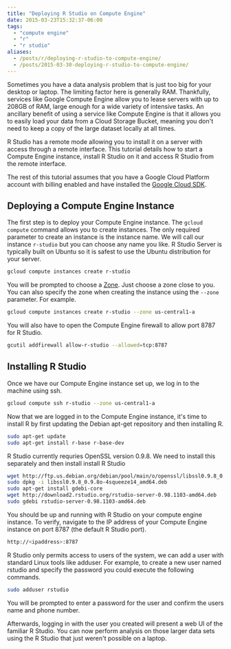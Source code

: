 ```yaml
---
title: "Deploying R Studio on Compute Engine" 
date: 2015-03-23T15:32:37-06:00
tags: 
  - "compute engine"
  - "r"
  - "r studio"
aliases:
  - /posts/r/deploying-r-studio-to-compute-engine/
  - /posts/2015-03-30-deploying-r-studio-to-compute-engine/
---
```


Sometimes you have a data analysis problem that is just too big for your desktop
or laptop. The limiting factor here is generally RAM. Thankfully, services like
Google Compute Engine allow you to lease servers with up to 208GB of RAM, large
enough for a wide variety of intensive tasks. An ancillary benefit of using a
service like Compute Engine is that it allows you to easily load your data from
a Cloud Storage Bucket, meaning you don't need to keep a copy of the large
dataset locally at all times. 

R Studio has a remote mode allowing you to install it on a server with access
through a remote interface. This tutorial details how to start a Compute Engine
instance, install R Studio on it and access R Studio from the remote interface.

The rest of this tutorial assumes that you have a Google Cloud Platform account
with billing enabled and have installed the [Google Cloud
SDK](https://cloud.google.com/sdk/).

## Deploying a Compute Engine Instance

The first step is to deploy your Compute Engine instance. The `gcloud compute`
command allows you to create instances. The only required parameter to create an
instance is the instance name. We will call our instance `r-studio` but you can
choose any name you like. R Studio Server is typically built on Ubuntu so it is
safest to use the Ubuntu distribution for your server.

```bash
gcloud compute instances create r-studio
```

You will be prompted to choose a
[Zone](https://cloud.google.com/compute/docs/zones). Just choose a zone close to
you. You can also specify the zone when creating the instance using the `--zone`
parameter. For example.

```bash
gcloud compute instances create r-studio --zone us-central1-a
```

You will also have to open the Compute Engine firewall to allow port 8787 for R
Studio.

```bash
gcutil addfirewall allow-r-studio --allowed=tcp:8787
```

## Installing R Studio

Once we have our Compute Engine instance set up, we log in to the machine using ssh.

```bash
gcloud compute ssh r-studio --zone us-central1-a
```

Now that we are logged in to the Compute Engine instance, it's time to install
R by first updating the Debian apt-get repository and then installing R.

```bash
sudo apt-get update
sudo apt-get install r-base r-base-dev
```

R Studio currently requries OpenSSL version 0.9.8. We need to install this
separately and then install install R Studio

```bash
wget http://ftp.us.debian.org/debian/pool/main/o/openssl/libssl0.9.8_0.9.8o-4squeeze14_amd64.deb
sudo dpkg -i libssl0.9.8_0.9.8o-4squeeze14_amd64.deb
sudo apt-get install gdebi-core
wget http://download2.rstudio.org/rstudio-server-0.98.1103-amd64.deb
sudo gdebi rstudio-server-0.98.1103-amd64.deb
```

You should be up and running with R Studio on your compute engine instance. To
verify, navigate to the IP address of your Compute Engine instance on port 8787
(the default R Studio port).

```bash
http://<ipaddress>:8787
```

R Studio only permits access to users of the system, we can add a user with
standard Linux tools like adduser. For example, to create a new user named
rstudio and specify the password you could execute the following commands.

```bash
sudo adduser rstudio
```

You will be prompted to enter a password for the user and confirm the users name
and phone number.

Afterwards, logging in with the user you created will present a web UI of the
familiar R Studio. You can now perform analysis on those larger data sets using
the R Studio that just weren't possible on a laptop.
